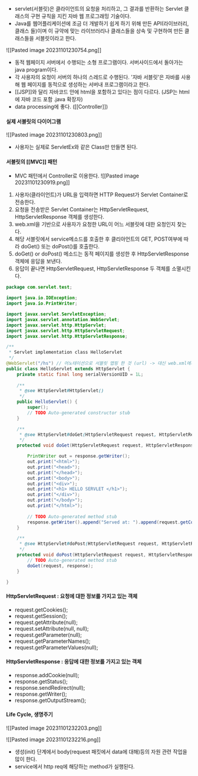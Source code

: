 - servlet(서블릿)은 클라이언트의 요청을 처리하고, 그 결과를 반환하는 Servlet 클래스의 구현 규칙을 지킨 자바 웹 프로그래밍 기술이다.
- Java를 웹어플리케이션에 조금 더 개발하기 쉽게 하기 위해 만든 API(라이브러리, 클래스 들)이며 이 규약에 맞는 라이브러리나 클래스들을 상속 및 구현하여 만든 클래스들을 서블릿이라고 한다.

![[Pasted image 20231101230754.png]]

- 동적 웹페이지 서버에서 수행되는 소형 프로그램이다.  서버사이드에서 돌아가는 java program이다.
- 각 사용자의 요청이 서버의 하나의 스레드로 수행된다. '자바 서블릿'은 자바를 사용해 웹 페이지를 동적으로 생성하는 서버내 프로그램이라고 한다.
- [[JSP]]와 달리 자바코드 안에 html을 포함하고 있다는 점이 다르다. (JSP는 html에 자바 코드 포함  .java 확장자)
- data processing에 좋다. ([[Controller]])

#### 실제 서블릿의 다이어그램
![[Pasted image 20231101230803.png]]
- 사용자는 실제로 ServletEx와 같은 Class만 만들면 된다.

#### 서블릿의 [[MVC]] 패턴
- MVC 패턴에서 Controller로 이용한다.
![[Pasted image 20231101230919.png]]

1. 사용자(클라이언트)가 URL을 입력하면 HTTP Request가 Servlet Container로 전송한다.
2. 요청을 전송받은 Servlet Container는 HttpServletRequest, HttpServletResponse 객체를 생성한다.
3. web.xml을 기반으로 사용자가 요청한 URL이 어느 서블릿에 대한 요청인지 찾는다.
4. 해당 서블릿에서 service메소드를 호출한 후 클리아언트의 GET, POST여부에 따라 doGet() 또는 doPost()를 호출한다.
5. doGet() or doPost() 메소드는 동적 페이지를 생성한 후 HttpServletResponse객체에 응답을 보낸다.
6. 응답이 끝나면 HttpServletRequest, HttpServletResponse 두 객체를 소멸시킨다.

```java
package com.servlet.test;

import java.io.IOException;
import java.io.PrintWriter;

import javax.servlet.ServletException;
import javax.servlet.annotation.WebServlet;
import javax.servlet.http.HttpServlet;
import javax.servlet.http.HttpServletRequest;
import javax.servlet.http.HttpServletResponse;

/**
 * Servlet implementation class HelloServlet
 */
@WebServlet("/hs") // 어노테이션으로 서블릿 맵핑 한 것 (url) -> 대신 web.xml에서 정의해줄 수 있음
public class HelloServlet extends HttpServlet {
	private static final long serialVersionUID = 1L;
       
    /**
     * @see HttpServlet#HttpServlet()
     */
    public HelloServlet() {
        super();
        // TODO Auto-generated constructor stub
    }

	/**
	 * @see HttpServlet#doGet(HttpServletRequest request, HttpServletResponse response)
	 */
	protected void doGet(HttpServletRequest request, HttpServletResponse response) throws ServletException, IOException {

		PrintWriter out = response.getWriter();
		out.print("<html>");
		out.print("<head>");
		out.print("</head>");
		out.print("<body>");
		out.print("<div>");
		out.print("<h1> HELLO SERVLET </h1>");
		out.print("</div>");
		out.print("</body>");
		out.print("</html>");
		
		// TODO Auto-generated method stub
		response.getWriter().append("Served at: ").append(request.getContextPath());
	}

	/**
	 * @see HttpServlet#doPost(HttpServletRequest request, HttpServletResponse response)
	 */
	protected void doPost(HttpServletRequest request, HttpServletResponse response) throws ServletException, IOException {
		// TODO Auto-generated method stub
		doGet(request, response);
	}

}
```

#### HttpServletRequest : **요청에 대한 정보를 가지고 있는 객체**
- request.getCookies();
- request.getSession();
- request.getAttribute(null);
- request.setAttribute(null, null);
- request.getParameter(null);
- request.getParameterNames();
- request.getParameterValues(null);

#### HttpServletResponse : **응답에 대한 정보를 가지고 있는 객체**
- response.addCookie(null);
- response.getStatus();
- response.sendRedirect(null);
- response.getWriter();
- response.getOutputStream();


#### Life Cycle, 생명주기
![[Pasted image 20231101232203.png]]

![[Pasted image 20231101232216.png]]

- 생성(init) 단계에서 body(request 패킷에서 data에 대해)등의 자원 관련 작업을 많이 한다.
- service에서 http req에 해당하는 method가 실행된다.